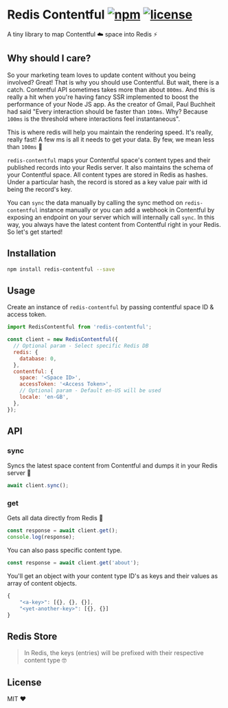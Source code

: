 # Redis Contentful [![npm](https://img.shields.io/npm/v/redis-contentful.svg)](https://www.npmjs.com/package/redis-contentful) [![license](https://img.shields.io/github/license/shreyas-a/redis-contentful.svg)](https://github.com/shreyas-a/redis-contentful/blob/master/LICENSE)

A tiny library to map Contentful ☁️ space into Redis ⚡️

## Why should I care?

So your marketing team loves to update content without you being involved? Great! That is why you should use Contentful. But wait, there is a catch. Contentful API sometimes takes more than about `800ms`. And this is really a hit when you're having fancy SSR implemented to boost the performance of your Node JS app. As the creator of Gmail, Paul Buchheit had said "Every interaction should be faster than `100ms`. Why? Because `100ms` is the threshold where interactions feel instantaneous".

This is where redis will help you maintain the rendering speed. It's really, really fast! A few ms is all it needs to get your data. By few, we mean less than `100ms` 🚀

`redis-contentful` maps your Contentful space's content types and their published records into your Redis server. It also maintains the schema of your Contentful space. All content types are stored in Redis as hashes. Under a particular hash, the record is stored as a key value pair with id being the record's key.

You can `sync` the data manually by calling the sync method on `redis-contentful` instance manually or you can add a webhook in Contentful by exposing an endpoint on your server which will internally call `sync`. In this way, you always have the latest content from Contentful right in your Redis.
So let's get started!

## Installation

```sh
npm install redis-contentful --save
```

## Usage

Create an instance of `redis-contentful` by passing contentful space ID & access token.

```js
import RedisContentful from 'redis-contentful';

const client = new RedisContentful({
  // Optional param - Select specific Redis DB
  redis: {
    database: 0,
  },
  contentful: {
    space: '<Space ID>',
    accessToken: '<Access Token>',
    // Optional param - Default en-US will be used
    locale: 'en-GB',
  },
});
```

## API

### sync

Syncs the latest space content from Contentful and dumps it in your Redis server 🎉

```js
await client.sync();
```

### get

Gets all data directly from Redis 🚀

```js
const response = await client.get();
console.log(response);
```

You can also pass specific content type.

```js
const response = await client.get('about');
```

You'll get an object with your content type ID's as keys and their values as array of content objects.

```js
{
    "<a-key>": [{}, {}, {}],
    "<yet-another-key>": [{}, {}]
}
```

## Redis Store

> In Redis, the keys (entries) will be prefixed with their respective content type 🤓

## License

MIT ❤
